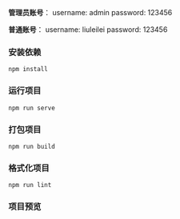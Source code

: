 
**管理员账号**：
username: admin
password: 123456

**普通账号**：
username: liuleilei
password: 123456

### 安装依赖
```
npm install
```

### 运行项目
```
npm run serve
```

### 打包项目
```
npm run build
```

### 格式化项目
```
npm run lint
```

### 项目预览

